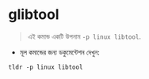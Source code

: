 # glibtool

> এই কমান্ড একটি উপনাম `-p linux libtool`.

- মূল কমান্ডের জন্য ডকুমেন্টেশন দেখুন:

`tldr -p linux libtool`
